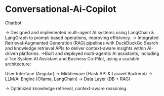 # Conversational-Ai-Copilot
Chatbot

→ Designed and implemented multi-agent AI systems using LangChain & LangGraph to prompt-based operations, improving efficiency.
→ Integrated Retrieval-Augmented Generation (RAG) pipelines with DuckDuckGo Search and knowledge retrieval APIs to deliver context-aware insights within AI-driven platforms.
→Built and deployed multi-agentic AI assistants, including a Tax System AI Assistant and Business Co-Pilot, using a scalable architecture:

User Interface (Angular) → Middleware (Flask API & Laravel Backend) → LLM/AI Engine (Ollama, LangChain) → Data Layer (DB + RAG)

→ Optimized knowledge retrieval, context-aware reasoning.
